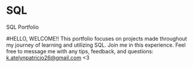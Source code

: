 # SQL
SQL Portfolio

#HELLO, WELCOME!!
This portfolio focuses on projects made throughout my journey of learning and utilizing SQL. Join me in this experience. Feel free to message me with any tips, feedback, and questions:
k.atelynpatricio26@gmail.com <3
